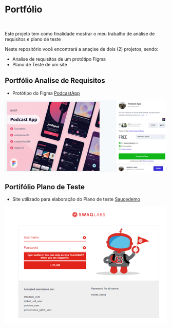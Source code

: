 # Portfólio
<br>

Este projeto tem como finalidade mostrar o meu trabalho de análise de requisitos e plano de teste

Neste repositório você encontrará a anaçise de dois (2) projetos, sendo:

- Analise de requisitos de um protótipo Figma
- Plano de Teste de um site

## Portfólio Analise de Requisitos

- Protótipo do Figma [PodcastApp](https://www.uplabs.com/posts/podcast-app-27e7dba2-b5d6-40f8-be0f-52d6710b9af7)

![Referencia Portfólio](img\Ref_figman.png)


## Portifólio Plano de Teste

- Site utilizado para elaboração do Plano de teste [Saucedemo](https://www.saucedemo.com/)

![Home Site Saucedemo](img\Site_saucedemo.png)
